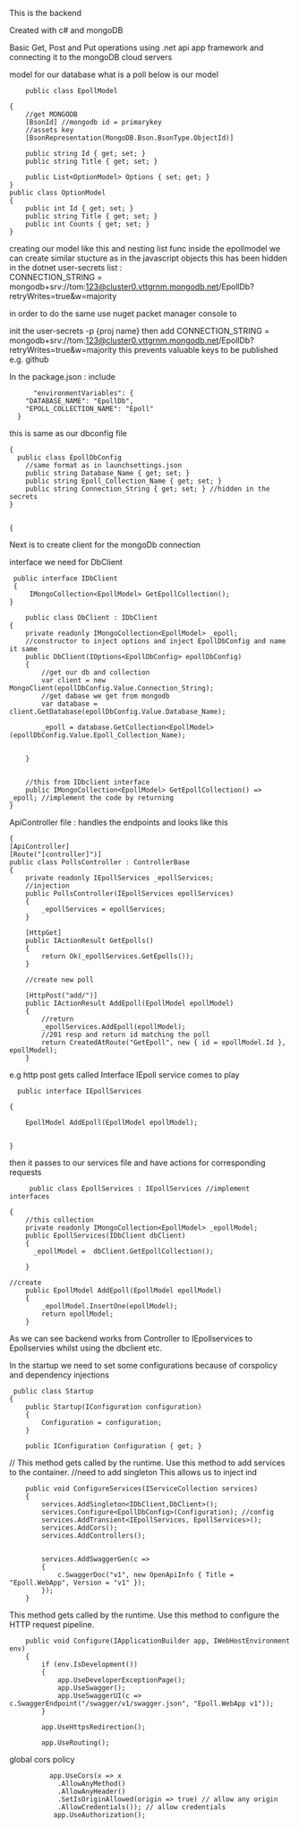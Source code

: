This is the backend 

Created with c# and mongoDB 

Basic Get, Post and Put operations using .net api app framework and connecting it to the mongoDB cloud servers 

 model for our database what is a poll below is our model
 
        public class EpollModel
    
    {
        //get MONGODB
        [BsonId] //mongodb id = primarykey
        //assets key
        [BsonRepresentation(MongoDB.Bson.BsonType.ObjectId)]

        public string Id { get; set; }
        public string Title { get; set; }

        public List<OptionModel> Options { set; get; }
    }
    public class OptionModel
    {
        public int Id { get; set; }
        public string Title { get; set; }
        public int Counts { get; set; }
    }
  creating our model like this and nesting list func inside the epollmodel we can create similar stucture as in the javascript objects
this has been hidden in the dotnet user-secrets list :     
CONNECTION_STRING = mongodb+srv://tom:123@cluster0.vttgrnm.mongodb.net/EpollDb?retryWrites=true&w=majority

in order to do the same use nuget packet manager console to 

init the user-secrets -p {proj name}
then add CONNECTION_STRING = mongodb+srv://tom:123@cluster0.vttgrnm.mongodb.net/EpollDb?retryWrites=true&w=majority
this prevents valuable keys to be published e.g. github


  In the package.json : include 
         
          "environmentVariables": {
        "DATABASE_NAME": "EpollDb",
        "EPOLL_COLLECTION_NAME": "Epoll"
      }
      
   this is same as our dbconfig file
   
    {
      public class EpollDbConfig
        //same format as in launchsettings.json
        public string Database_Name { get; set; }
        public string Epoll_Collection_Name { get; set; }
        public string Connection_String { get; set; } //hidden in the secrets
    }
    
    
    {

Next is to create client for the mongoDb connection 

interface we need for DbClient
      
     public interface IDbClient 
     {
         IMongoCollection<EpollModel> GetEpollCollection();
    }

        public class DbClient : IDbClient
    {
        private readonly IMongoCollection<EpollModel> _epoll;
        //constructor to inject options and inject EpollDbConfig and name it same
        public DbClient(IOptions<EpollDbConfig> epollDbConfig)
        {
            //get our db and collection 
            var client = new MongoClient(epollDbConfig.Value.Connection_String);
            //get dabase we get from mongodb
            var database = client.GetDatabase(epollDbConfig.Value.Database_Name);

            _epoll = database.GetCollection<EpollModel>(epollDbConfig.Value.Epoll_Collection_Name);


        }


        //this from IDbclient interface
        public IMongoCollection<EpollModel> GetEpollCollection() => _epoll; //implement the code by returning
    }
           
  
   ApiController file :  handles the endpoints  and looks like this 
         
    {
    [ApiController]
    [Route("[controller]")]
    public class PollsController : ControllerBase
    {
        private readonly IEpollServices _epollServices;
        //injection
        public PollsController(IEpollServices epollServices)
        {
            _epollServices = epollServices;
        }

        [HttpGet]
        public IActionResult GetEpolls()
        {
            return Ok(_epollServices.GetEpolls());
        }

        //create new poll
        
        [HttpPost("add/")]
        public IActionResult AddEpoll(EpollModel epollModel)
        {
            //return 
            _epollServices.AddEpoll(epollModel);
            //201 resp and return id matching the poll
            return CreatedAtRoute("GetEpoll", new { id = epollModel.Id }, epollModel);
        }
        
  
 e.g http post gets called Interface IEpoll service comes to play
 
 
      public interface IEpollServices
 
    {
       
        EpollModel AddEpoll(EpollModel epollModel);
   
       
    }
      
  then it passes to our services file and have actions for corresponding requests 
    
   
   
         public class EpollServices : IEpollServices //implement interfaces 
  
    {
        //this collection
        private readonly IMongoCollection<EpollModel> _epollModel;
        public EpollServices(IDbClient dbClient)
        {
          _epollModel =  dbClient.GetEpollCollection();
                   
        }   
   
    //create
        public EpollModel AddEpoll(EpollModel epollModel)
        {
            _epollModel.InsertOne(epollModel);
            return epollModel;
        }
  
  As we can see backend works from Controller to IEpollservices to Epollservies whilst using the dbclient etc.
  
  In the startup we need to set some configurations because of corspolicy and dependency injections
  
     public class Startup
    {
        public Startup(IConfiguration configuration)
        {
            Configuration = configuration;
        }

        public IConfiguration Configuration { get; }

  // This method gets called by the runtime. Use this method to add services to the container.
  //need to add singleton This allows us to inject ind 
  
        public void ConfigureServices(IServiceCollection services)
        {
            services.AddSingleton<IDbClient,DbClient>(); 
            services.Configure<EpollDbConfig>(Configuration); //config
            services.AddTransient<IEpollServices, EpollServices>();
            services.AddCors();
            services.AddControllers();
           
            
            services.AddSwaggerGen(c =>
            {
                c.SwaggerDoc("v1", new OpenApiInfo { Title = "Epoll.WebApp", Version = "v1" });
            });
        }

   This method gets called by the runtime. Use this method to configure the HTTP request pipeline.
   
        public void Configure(IApplicationBuilder app, IWebHostEnvironment env)
        {
            if (env.IsDevelopment())
            {
                app.UseDeveloperExceptionPage();
                app.UseSwagger();
                app.UseSwaggerUI(c => c.SwaggerEndpoint("/swagger/v1/swagger.json", "Epoll.WebApp v1"));
            }

            app.UseHttpsRedirection();

            app.UseRouting();
global cors policy

              app.UseCors(x => x
                .AllowAnyMethod()
                .AllowAnyHeader()
                .SetIsOriginAllowed(origin => true) // allow any origin
                .AllowCredentials()); // allow credentials
               app.UseAuthorization();

           
    

